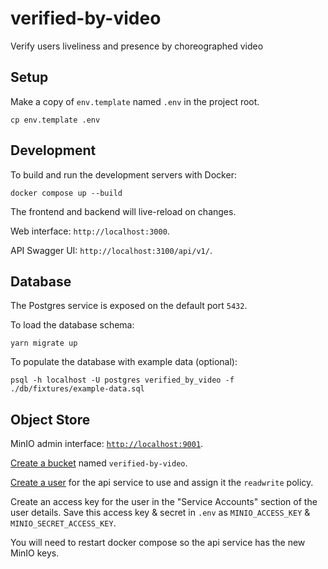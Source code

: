 # verified-by-video

Verify users liveliness and presence by choreographed video

## Setup

Make a copy of `env.template` named `.env` in the project root.

```
cp env.template .env
```

## Development

To build and run the development servers with Docker:

```
docker compose up --build
```

The frontend and backend will live-reload on changes.

Web interface: `http://localhost:3000`.

API Swagger UI: `http://localhost:3100/api/v1/`.

## Database

The Postgres service is exposed on the default port `5432`.

To load the database schema:

```
yarn migrate up
```

To populate the database with example data (optional):

```
psql -h localhost -U postgres verified_by_video -f ./db/fixtures/example-data.sql
```

## Object Store

MinIO admin interface: [`http://localhost:9001`](http://localhost:9001).

[Create a bucket](http://localhost:9001/buckets/add-bucket) named `verified-by-video`.

[Create a user](http://localhost:9001/identity/users/add-user) for the api service to use and assign it the `readwrite` policy.

Create an access key for the user in the "Service Accounts" section of the user details. Save this access key & secret in `.env` as `MINIO_ACCESS_KEY` & `MINIO_SECRET_ACCESS_KEY`.

You will need to restart docker compose so the api service has the new MinIO keys.
